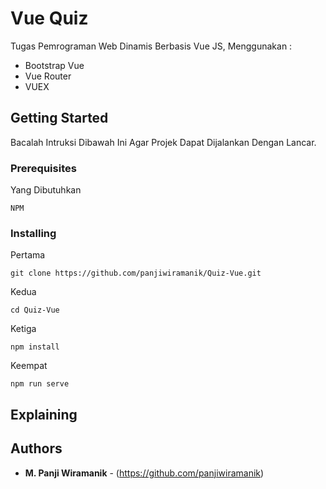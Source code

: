 # Vue Quiz

Tugas Pemrograman Web Dinamis Berbasis Vue JS, Menggunakan :
* Bootstrap Vue
* Vue Router
* VUEX

## Getting Started

Bacalah Intruksi Dibawah Ini Agar Projek Dapat Dijalankan Dengan Lancar.

### Prerequisites

Yang Dibutuhkan

```
NPM
```

### Installing

Pertama
```
git clone https://github.com/panjiwiramanik/Quiz-Vue.git
```

Kedua
```
cd Quiz-Vue
```

Ketiga
```
npm install
```

Keempat
```
npm run serve
```

## Explaining



## Authors

* **M. Panji Wiramanik** - (https://github.com/panjiwiramanik)